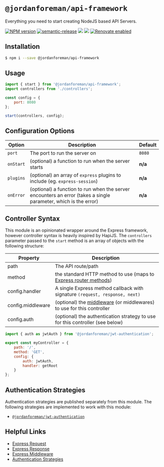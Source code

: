 # `@jordanforeman/api-framework`

Everything you need to start creating NodeJS based API Servers.

<span class="badge-npmversion"><a href="https://www.npmjs.com/package/@jordanforeman/api-framework" title="View this project on NPM"><img src="https://img.shields.io/npm/v/@jordanforeman/api-framework.svg" alt="NPM version" /></a></span>
[![semantic-release](https://img.shields.io/badge/%20%20%F0%9F%93%A6%F0%9F%9A%80-semantic--release-e10079.svg)](https://github.com/semantic-release/semantic-release)
![](https://github.com/JordanForeman/api-framework/workflows/Semantic%20Release/badge.svg)
![](https://github.com/JordanForeman/api-framework/workflows/PR%20Verify/badge.svg)
[![Renovate enabled](https://img.shields.io/badge/renovate-enabled-brightgreen.svg)](https://renovatebot.com/)

## Installation

```bash
$ npm i --save @jordanforeman/api-framework
```

## Usage

```js
import { start } from '@jordanforeman/api-framework';
import controllers from './controllers';

const config = {
    port: 8080
};

start(controllers, config);
```

## Configuration Options

| Option | Description | Default |
|--------|-------------|---------|
| `port` | The port to run the server on | `8080` |
| `onStart` | (optional) a function to run when the server starts | **n/a** |
| `plugins` | (optional) an array of `express` plugins to include (eg. `express-session`) |  **n/a** |
| `onError` | (optional) a function to run when the server encounters an error (takes a single parameter, which is the error) | **n/a** |

## Controller Syntax

This module is an opinionated wrapper around the Express framework, however controller syntax is heavily inspired by HapiJS. The `controllers` parameter passed to the `start` method is an array of objects with the following structure:

Property | Description
------------- | -------------
path | The API route/path
method | the standard HTTP method to use (maps to [Express router methods](https://expressjs.com/en/4x/api.html#router.METHOD))
config.handler | A single Express method callback with signature `(request, response, next)`
config.middleware | (optional) the [middleware](https://expressjs.com/en/guide/using-middleware.html) (or middlewares) to use for this controller
config.auth | (optional) the authentication strategy to use for this controller (see below)

```js
import { auth as jwtAuth } from '@jordanforeman/jwt-authentication';

export const myController = {
    path: '/',
    method: 'GET',
    config: {
        auth: jwtAuth,
        handler: getRoot
    }
};
```

## Authentication Strategies

Authentication strategies are published separately from this module. The following strategies are implemented to work with this module:

* [`@jordanforeman/jwt-authentication`](https://github.com/jordanforeman/authentication-strategies/tree/master/packages/jwt-authentication)

## Helpful Links

* [Express Request](https://expressjs.com/en/4x/api.html#req)
* [Express Response](https://expressjs.com/en/4x/api.html#res)
* [Express Middleware](https://expressjs.com/en/guide/using-middleware.html)
* [Authentication Strategies](https://github.com/jordanforeman/authentication-strategies)
